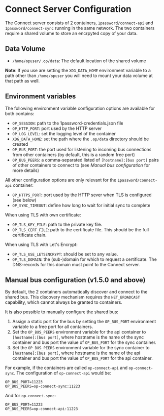 # Connect Server Configuration

The Connect server consists of 2 containers, `1password/connect-api` and `1password/connect-sync` running in the same network. The two containers require a shared volume to store an encrpyted copy of your data.

## Data Volume

- `/home/opuser/.op/data`: The default location of the shared volume

**Note**: If you use are setting the `XDG_DATA_HOME` environment variable to a path other than `/home/opuser` you will need to mount your data volume at that path as well.

## Environment variables

The following environment variable configuration options are available for both contains:

- `OP_SESSION`: path to the 1password-credentials.json file
- `OP_HTTP_PORT`: port used by the HTTP server
- `OP_LOG_LEVEL`: set the logging level of the container
- `XDG_DATA_HOME`: set the path where the `.op/data` directory should be created
- `OP_BUS_PORT`: the port used for listening to incoming bus connections from other containers (by default, this is a random free port)
- `OP_BUS_PEERS`: a comma-separated listed of `[hostname]:[bus port]` pairs of other containers to connect to (see _Manual bus configuration_ for more details)

All other configuration options are only relevant for the `1password/connect-api` container:

- `OP_HTTPS_PORT`: port used by the HTTP sever when TLS is configured (see below)
- `OP_SYNC_TIMEOUT`: define how long to wait for initial sync to complete

When using TLS with own certificate:

- `OP_TLS_KEY_FILE`: path to the private key file.
- `OP_TLS_CERT_FILE`: path to the certificate file. This should be the full certificate chain.

When using TLS with Let's Encrypt:

- `OP_TLS_USE_LETSENCRYPT`: should be set to any value.
- `OP_TLS_DOMAIN`: the (sub-)domain for which to request a certificate. The DNS-records for this domain must point to the Connect server.

## Manual bus configuration (v1.5.0 and above)
By default, the 2 containers automatically discover and connect to the shared bus. This discovery mechanism requires the `NET_BROADCAST` capability, which cannot always be granted to containers.

It is also possible to manually configure the shared bus:
1. Assign a static port for the bus by setting the `OP_BUS_PORT` environment variable to a free port for all containers.
2. Set the `OP_BUS_PEERS` environment variable for the api container to `[hostname]:[bus port]`, where hostname is the name of the sync container and bus port the value of `OP_BUS_PORT` for the sync container.
3. Set the `OP_BUS_PEERS` environment variable for the sync container to `[hostname]:[bus port]`, where hostname is the name of the api container and bus port the value of `OP_BUS_PORT` for the api container.

For example, if the containers are called `op-connect-api` and `op-connect-sync`. The configuration of `op-connect-api` would be:
```
OP_BUS_PORT=11223
OP_BUS_PEERS=op-connect-sync:11223
```
And for `op-connect-sync`:
```
OP_BUS_PORT=11223
OP_BUS_PEERS=op-connect-api:11223
```

